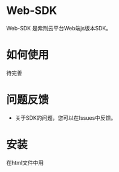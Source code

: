 # Web-SDK

Web-SDK 是紫荆云平台Web端js版本SDK。

# 如何使用
 待完善
 
# 问题反馈
* 关于SDK的问题，您可以在Issues中反馈。

# 安装
在html文件中用<script> 引用 zjrtc.js 即可。
`  <script src="zjrtc.js"></script>`

# demo使用
将demo目录下文件挂在 Web Server 下，然后直接访问 Web 页面即可。 由于浏览器限制，非localhost域名访问时需要使用 `https://` 方式访问。
例子：
`cd demo
python -m SimpleHTTPServer 9998
`
接下来您可以使用 `http://localhost:9998/`访问demo.

# 需求
 待完善

# API
 待完善

# 使用
 待完善


